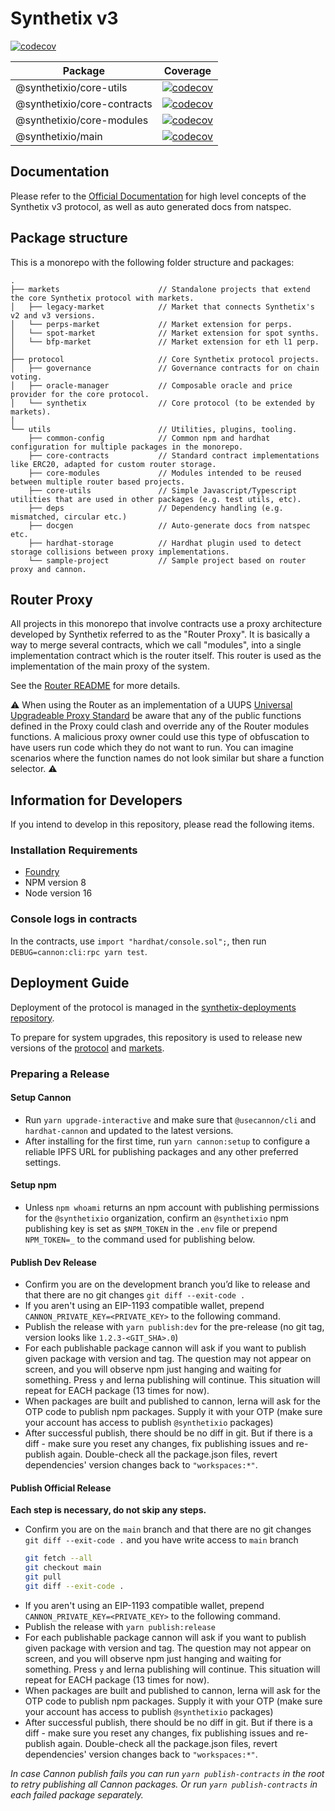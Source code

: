# Synthetix v3

[![codecov](https://codecov.io/gh/Synthetixio/synthetix-v3/branch/main/graph/badge.svg?token=B9BK0U5KAT)](https://codecov.io/gh/Synthetixio/synthetix-v3)

| Package                     | Coverage                                                                                                                                                                      |
| --------------------------- | ----------------------------------------------------------------------------------------------------------------------------------------------------------------------------- |
| @synthetixio/core-utils     | [![codecov](https://codecov.io/gh/Synthetixio/synthetix-v3/branch/main/graph/badge.svg?token=B9BK0U5KAT&flag=core-utils)](https://codecov.io/gh/Synthetixio/synthetix-v3)     |
| @synthetixio/core-contracts | [![codecov](https://codecov.io/gh/Synthetixio/synthetix-v3/branch/main/graph/badge.svg?token=B9BK0U5KAT&flag=core-contracts)](https://codecov.io/gh/Synthetixio/synthetix-v3) |
| @synthetixio/core-modules   | [![codecov](https://codecov.io/gh/Synthetixio/synthetix-v3/branch/main/graph/badge.svg?token=B9BK0U5KAT&flag=core-modules)](https://codecov.io/gh/Synthetixio/synthetix-v3)   |
| @synthetixio/main           | [![codecov](https://codecov.io/gh/Synthetixio/synthetix-v3/branch/main/graph/badge.svg?token=B9BK0U5KAT&flag=synthetix)](https://codecov.io/gh/Synthetixio/synthetix-v3)      |

## Documentation

Please refer to the [Official Documentation](https://docs.synthetix.io/) for high level concepts of the Synthetix v3 protocol, as well as auto generated docs from natspec.

## Package structure

This is a monorepo with the following folder structure and packages:

```
.
├── markets                      // Standalone projects that extend the core Synthetix protocol with markets.
│   ├── legacy-market            // Market that connects Synthetix's v2 and v3 versions.
│   └── perps-market             // Market extension for perps.
│   └── spot-market              // Market extension for spot synths.
│   └── bfp-market               // Market extension for eth l1 perp.
│
├── protocol                     // Core Synthetix protocol projects.
│   ├── governance               // Governance contracts for on chain voting.
│   ├── oracle-manager           // Composable oracle and price provider for the core protocol.
│   └── synthetix                // Core protocol (to be extended by markets).
│
└── utils                        // Utilities, plugins, tooling.
    ├── common-config            // Common npm and hardhat configuration for multiple packages in the monorepo.
    ├── core-contracts           // Standard contract implementations like ERC20, adapted for custom router storage.
    ├── core-modules             // Modules intended to be reused between multiple router based projects.
    ├── core-utils               // Simple Javascript/Typescript utilities that are used in other packages (e.g. test utils, etc).
    ├── deps                     // Dependency handling (e.g. mismatched, circular etc.)
    ├── docgen                   // Auto-generate docs from natspec etc.
    ├── hardhat-storage          // Hardhat plugin used to detect storage collisions between proxy implementations.
    └── sample-project           // Sample project based on router proxy and cannon.
```

## Router Proxy

All projects in this monorepo that involve contracts use a proxy architecture developed by Synthetix referred to as the "Router Proxy". It is basically a way to merge several contracts, which we call "modules", into a single implementation contract which is the router itself. This router is used as the implementation of the main proxy of the system.

See the [Router README](https://github.com/Synthetixio/synthetix-router) for more details.

⚠️ When using the Router as an implementation of a UUPS [Universal Upgradeable Proxy Standard](https://eips.ethereum.org/EIPS/eip-1822) be aware that any of the public functions defined in the Proxy could clash and override any of the Router modules functions. A malicious proxy owner could use this type of obfuscation to have users run code which they do not want to run. You can imagine scenarios where the function names do not look similar but share a function selector. ⚠️

## Information for Developers

If you intend to develop in this repository, please read the following items.

### Installation Requirements

- [Foundry](https://getfoundry.sh/)
- NPM version 8
- Node version 16

### Console logs in contracts

In the contracts, use `import "hardhat/console.sol";`, then run `DEBUG=cannon:cli:rpc yarn test`.

## Deployment Guide

Deployment of the protocol is managed in the [synthetix-deployments repository](https://github.com/synthetixio/synthetix-deployments).

To prepare for system upgrades, this repository is used to release new versions of the [protocol](/protocol) and [markets](/markets).

### Preparing a Release

#### Setup Cannon

- Run `yarn upgrade-interactive` and make sure that `@usecannon/cli` and `hardhat-cannon` and updated to the latest versions.
- After installing for the first time, run `yarn cannon:setup` to configure a reliable IPFS URL for publishing packages and any other preferred settings.

#### Setup npm

- Unless `npm whoami` returns an npm account with publishing permissions for the `@synthetixio` organization, confirm an `@synthetixio` npm publishing key is set as `$NPM_TOKEN` in the `.env` file or prepend `NPM_TOKEN=_` to the command used for publishing below.

#### Publish Dev Release

- Confirm you are on the development branch you’d like to release and that there are no git changes `git diff --exit-code .`
- If you aren't using an EIP-1193 compatible wallet, prepend `CANNON_PRIVATE_KEY=<PRIVATE_KEY>` to the following command.
- Publish the release with `yarn publish:dev` for the pre-release (no git tag, version looks like `1.2.3-<GIT_SHA>.0`)
- For each publishable package cannon will ask if you want to publish given package with version and tag. The question may not appear on screen, and you will observe npm just hanging and waiting for something. Press `y` and lerna publishing will continue. This situation will repeat for EACH package (13 times for now).
- When packages are built and published to cannon, lerna will ask for the OTP code to publish npm packages. Supply it with your OTP (make sure your account has access to publish `@synthetixio` packages)
- After successful publish, there should be no diff in git. But if there is a diff - make sure you reset any changes, fix publishing issues and re-publish again. Double-check all the package.json files, revert dependencies' version changes back to `"workspaces:*"`.

#### Publish Official Release

**Each step is necessary, do not skip any steps.**

- Confirm you are on the `main` branch and that there are no git changes `git diff --exit-code .` and you have write access to `main` branch
  ```sh
  git fetch --all
  git checkout main
  git pull
  git diff --exit-code .
  ```
- If you aren't using an EIP-1193 compatible wallet, prepend `CANNON_PRIVATE_KEY=<PRIVATE_KEY>` to the following command.
- Publish the release with `yarn publish:release`
- For each publishable package cannon will ask if you want to publish given package with version and tag. The question may not appear on screen, and you will observe npm just hanging and waiting for something. Press `y` and lerna publishing will continue. This situation will repeat for EACH package (13 times for now).
- When packages are built and published to cannon, lerna will ask for the OTP code to publish npm packages. Supply it with your OTP (make sure your account has access to publish `@synthetixio` packages)
- After successful publish, there should be no diff in git. But if there is a diff - make sure you reset any changes, fix publishing issues and re-publish again. Double-check all the package.json files, revert dependencies' version changes back to `"workspaces:*"`.

_In case Cannon publish fails you can run `yarn publish-contracts` in the root to retry publishing all Cannon packages. Or run `yarn publish-contracts` in each failed package separately._
